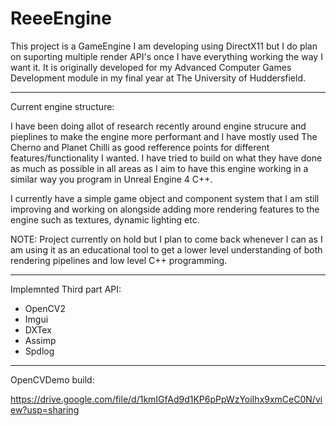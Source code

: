 # ReeeEngine

This project is a GameEngine I am developing using DirectX11 but I do plan on suporting multiple render API's once I have everything working 
the way I want it. It is originally developed for my Advanced Computer Games Development module in my final year at The University of Huddersfield.

----------------------------------------------------------------------------------

Current engine structure:

I have been doing allot of research recently around engine strucure and pieplines to make the engine more performant 
and I have mostly used The Cherno and Planet Chilli as good refference points for different features/functionality I wanted. 
I have tried to build on what they have done as much as possible in all areas as I aim to have this engine working in a similar 
way you program in Unreal Engine 4 C++.

I currently have a simple game object and component system that I am still improving and working on alongside adding more rendering
features to the engine such as textures, dynamic lighting etc.
 
NOTE: Project currently on hold but I plan to come back whenever I can as I am using it as an educational tool to get a lower level
understanding of both rendering pipelines and low level C++ programming.
 
----------------------------------------------------------------------------------
 
Implemnted Third part API:

- OpenCV2
- Imgui
- DXTex
- Assimp
- Spdlog

----------------------------------------------------------------------------------

OpenCVDemo build:

https://drive.google.com/file/d/1kmIGfAd9d1KP6pPpWzYoiIhx9xmCeC0N/view?usp=sharing
